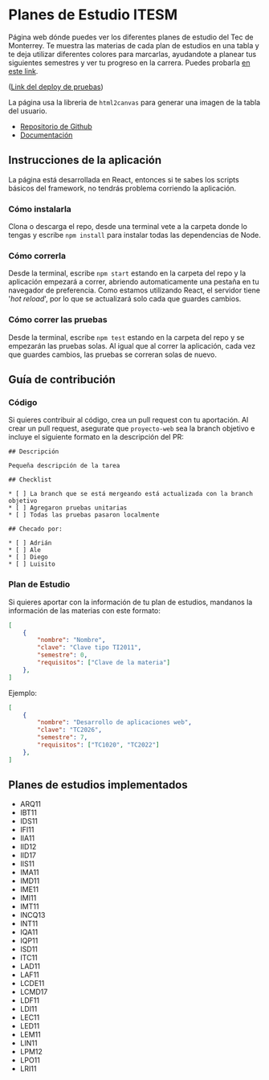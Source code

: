 # Planes de Estudio ITESM

Página web dónde puedes ver los diferentes planes de estudio del Tec de Monterrey. Te muestra las materias de cada plan de estudios en una tabla y te deja utilizar diferentes colores para marcarlas, ayudandote a planear tus siguientes semestres y ver tu progreso en la carrera. Puedes probarla [en este link](https://luispc111.github.io/PlanesDeEstudio/).

([Link del deploy de pruebas](https://dino-4-fantasticos.github.io/PlanesDeEstudio/#/))

La página usa la libreria de `html2canvas` para generar una imagen de la tabla del usuario.
- [Repositorio de Github](https://github.com/niklasvh/html2canvas)
- [Documentación](https://html2canvas.hertzen.com/)

## Instrucciones de la aplicación

La página está desarrollada en React, entonces si te sabes los scripts básicos del framework, no tendrás problema corriendo la aplicación.

### __Cómo instalarla__

Clona o descarga el repo, desde una terminal vete a la carpeta donde lo tengas y escribe `npm install` para instalar todas las dependencias de Node.

### __Cómo correrla__

Desde la terminal, escribe `npm start` estando en la carpeta del repo y la aplicación empezará a correr, abriendo automaticamente una pestaña en tu navegador de preferencia. Como estamos utilizando React, el servidor tiene '_hot reload_', por lo que se actualizará solo cada que guardes cambios.

### __Cómo correr las pruebas__

Desde la terminal, escribe `npm test` estando en la carpeta del repo y se empezarán las pruebas solas. Al igual que al correr la aplicación, cada vez que guardes cambios, las pruebas se correran solas de nuevo.

## Guía de contribución

### __Código__

Si quieres contribuir al código, crea un pull request con tu aportación. Al crear un pull request, asegurate que `proyecto-web` sea la branch objetivo e incluye el siguiente formato en la descripción del PR:

```
## Descripción

Pequeña descripción de la tarea

## Checklist

* [ ] La branch que se está mergeando está actualizada con la branch objetivo
* [ ] Agregaron pruebas unitarias
* [ ] Todas las pruebas pasaron localmente

## Checado por:

* [ ] Adrián
* [ ] Ale
* [ ] Diego
* [ ] Luisito
```

### __Plan de Estudio__

Si quieres aportar con la información de tu plan de estudios, mandanos la información de las materias con este formato:

```json
[
    {
        "nombre": "Nombre",
        "clave": "Clave tipo TI2011",
        "semestre": 0,
        "requisitos": ["Clave de la materia"]
    },
]
```

Ejemplo:
```json
[
    {
        "nombre": "Desarrollo de aplicaciones web",
        "clave": "TC2026",
        "semestre": 7,
        "requisitos": ["TC1020", "TC2022"]
    },
]
```

## Planes de estudios implementados
- ARQ11
- IBT11
- IDS11
- IFI11
- IIA11
- IID12
- IID17
- IIS11
- IMA11
- IMD11
- IME11
- IMI11
- IMT11
- INCQ13
- INT11
- IQA11
- IQP11
- ISD11
- ITC11
- LAD11
- LAF11
- LCDE11
- LCMD17
- LDF11
- LDI11
- LEC11
- LED11
- LEM11
- LIN11
- LPM12
- LPO11
- LRI11
